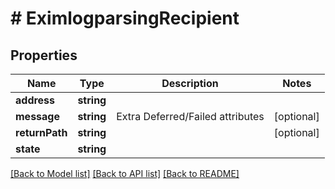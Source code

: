 # # EximlogparsingRecipient

## Properties

Name | Type | Description | Notes
------------ | ------------- | ------------- | -------------
**address** | **string** |  |
**message** | **string** | Extra Deferred/Failed attributes | [optional]
**returnPath** | **string** |  | [optional]
**state** | **string** |  |

[[Back to Model list]](../../README.md#models) [[Back to API list]](../../README.md#endpoints) [[Back to README]](../../README.md)
